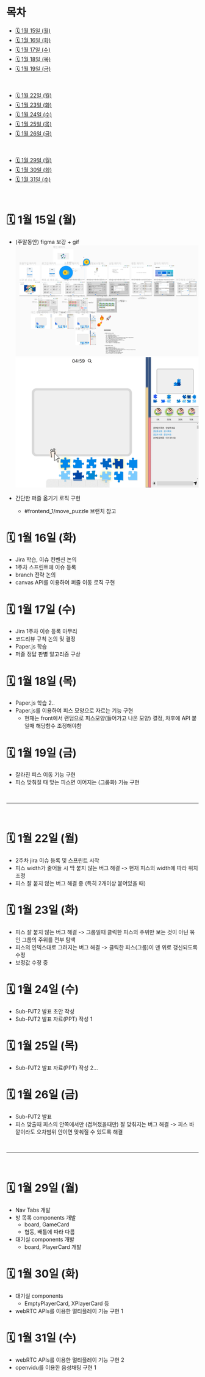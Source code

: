 # 목차

- [🗓️ 1월 15일 (월)](#%EF%B8%8F-1월-15일-월)
- [🗓️ 1월 16일 (화)](#%EF%B8%8F-1월-16일-화)
- [🗓️ 1월 17일 (수)](#%EF%B8%8F-1월-17일-수)
- [🗓️ 1월 18일 (목)](#%EF%B8%8F-1월-18일-목)
- [🗓️ 1월 19일 (금)](#%EF%B8%8F-1월-19일-금)
<br />

- [🗓️ 1월 22일 (월)](#%EF%B8%8F-1월-22일-월)
- [🗓️ 1월 23일 (화)](#%EF%B8%8F-1월-23일-화)
- [🗓️ 1월 24일 (수)](#%EF%B8%8F-1월-24일-수)
- [🗓️ 1월 25일 (목)](#%EF%B8%8F-1월-25일-목)
- [🗓️ 1월 26일 (금)](#%EF%B8%8F-1월-26일-금)
<br />

- [🗓️ 1월 29일 (월)](#%EF%B8%8F-1월-29일-월)
- [🗓️ 1월 30일 (화)](#%EF%B8%8F-1월-30일-화)
- [🗓️ 1월 31일 (수)](#%EF%B8%8F-1월-31일-수)
<br />

# 🗓️ 1월 15일 (월)

- (주말동안) figma 보강 + gif
  <img src="./img/240115_1.PNG" />
  <img src="./img/240115_2.gif" />

- 간단한 퍼즐 옮기기 로직 구현
  - #frontend_1/move_puzzle 브랜치 참고

# 🗓️ 1월 16일 (화)

- Jira 학습, 이슈 컨벤션 논의
- 1주차 스프린트에 이슈 등록
- branch 전략 논의
- canvas API를 이용하여 퍼즐 이동 로직 구현

# 🗓️ 1월 17일 (수)

- Jira 1주차 이슈 등록 마무리
- 코드리뷰 규칙 논의 및 결정
- Paper.js 학습
- 퍼즐 정답 판별 알고리즘 구상

# 🗓️ 1월 18일 (목)

- Paper.js 학습 2..
- Paper.js를 이용하여 피스 모양으로 자르는 기능 구현
  - 현재는 front에서 랜덤으로 피스모양(들어가고 나온 모양) 결정, 차후에 API 붙일때 해당함수 조정해야함

# 🗓️ 1월 19일 (금)

- 잘라진 피스 이동 기능 구현
- 피스 맞춰질 때 맞는 피스면 이어지는 (그룹화) 기능 구현
<br />
<hr />
<br />

# 🗓️ 1월 22일 (월)

- 2주차 jira 이슈 등록 및 스프린트 시작
- 피스 width가 줄어들 시 딱 붙지 않는 버그 해결
  -> 현재 피스의 width에 따라 위치 조정
- 피스 잘 붙지 않는 버그 해결 중 (특히 2개이상 붙어있을 때)

# 🗓️ 1월 23일 (화)

- 피스 잘 붙지 않는 버그 해결
  -> 그룹일때 클릭한 피스의 주위만 보는 것이 아닌 묶인 그룹의 주위를 전부 탐색
- 피스의 인덱스대로 그려지는 버그 해결
  -> 클릭한 피스(그룹)이 맨 위로 갱신되도록 수정 
- 보정값 수정 중

# 🗓️ 1월 24일 (수)

- Sub-PJT2 발표 초안 작성
- Sub-PJT2 발표 자료(PPT) 작성 1

# 🗓️ 1월 25일 (목)

- Sub-PJT2 발표 자료(PPT) 작성 2...

# 🗓️ 1월 26일 (금)

- Sub-PJT2 발표
- 피스 맞출때 피스의 안쪽에서만 (겹쳐졌을때만) 잘 맞춰지는 버그 해결
  -> 피스 바깥이라도 오차범위 안이면 맞춰질 수 있도록 해결

<br />
<hr />
<br />

# 🗓️ 1월 29일 (월)

- Nav Tabs 개발
- 방 목록 components 개발
  - board, GameCard
  - 협동, 배틀에 따라 다름
- 대기실 components 개발
  - board, PlayerCard 개발

# 🗓️ 1월 30일 (화)

- 대기실 components
  - EmptyPlayerCard, XPlayerCard 등
- webRTC APIs를 이용한 멀티플레이 기능 구현 1

# 🗓️ 1월 31일 (수)

- webRTC APIs를 이용한 멀티플레이 기능 구현 2
- openvidu를 이용한 음성채팅 구현 1
